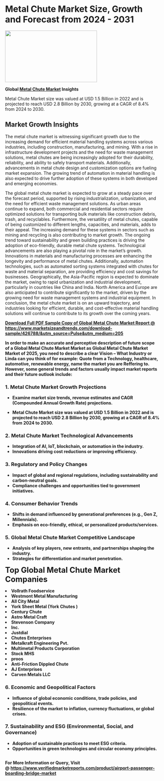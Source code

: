 <H1>Metal Chute Market Size, Growth and Forecast from 2024 - 2031</H1><img class="aligncenter size-medium wp-image-584254" src="https://thirdeyenews.in/wp-content/uploads/2024/09/Global-Market-Research-300x168.jpeg" alt="" width="300" height="168" /><p><strong>Global&nbsp;<a href="https://www.marketsizeandtrends.com/download-sample/426788/&amp;utm_source=Pulse&amp;utm_medium=205">Metal Chute Market</a> Insights</strong></p><p>Metal Chute Market size was valued at USD 1.5 Billion in 2022 and is projected to reach USD 2.8 Billion by 2030, growing at a CAGR of 8.4% from 2024 to 2030.</p><p><h2>Market Growth Insights</h2> <p>The metal chute market is witnessing significant growth due to the increasing demand for efficient material handling systems across various industries, including construction, manufacturing, and mining. With a rise in infrastructure development projects and the need for waste management solutions, metal chutes are being increasingly adopted for their durability, reliability, and ability to safely transport materials. Additionally, advancements in metal chute design and customization options are fueling market expansion. The growing trend of automation in material handling is also expected to drive further adoption of these systems in both developed and emerging economies.</p> <p><strong><a href="#"></a></strong></p> <p>The global metal chute market is expected to grow at a steady pace over the forecast period, supported by rising industrialization, urbanization, and the need for efficient waste management solutions. As urban areas continue to expand, both commercial and residential sectors require optimized solutions for transporting bulk materials like construction debris, trash, and recyclables. Furthermore, the versatility of metal chutes, capable of being customized to different lengths, capacities, and materials, adds to their appeal. The increasing demand for these systems in sectors such as mining and recycling is also contributing to market growth. The ongoing trend toward sustainability and green building practices is driving the adoption of eco-friendly, durable metal chute systems. Technological advancements are also playing a pivotal role in the market’s growth. Innovations in materials and manufacturing processes are enhancing the longevity and performance of metal chutes. Additionally, automation technologies, such as automated sorting systems integrated with chutes for waste and material separation, are providing efficiency and cost savings for businesses. Geographically, the Asia-Pacific region is expected to dominate the market, owing to rapid urbanization and industrial development, particularly in countries like China and India. North America and Europe are also anticipated to contribute significantly to the market, driven by the growing need for waste management systems and industrial equipment. In conclusion, the metal chute market is on an upward trajectory, and industries looking for efficient, durable, and cost-effective material handling solutions will continue to contribute to its growth over the coming years. <p><strong><a href="#"></p><p><span class=""><strong>Download Full PDF Sample Copy of Global Metal Chute Market Report</strong> @ <a href="https://www.marketsizeandtrends.com/download-sample/426788/&amp;utm_source=Pulse&amp;utm_medium=205" target="_blank">https://www.marketsizeandtrends.com/download-sample/426788/&amp;utm_source=Pulse&amp;utm_medium=205</a></span></p><p>In order to make an accurate and perceptive description of future scope of a Global&nbsp;Metal Chute Market Market as Global&nbsp;Metal Chute Market Market of 2025, you need to describe a clear Vision &ndash; What Industry or Linda can you think of for example: Quote from a Technology, healthcare, automotive, renewable energy, name the market you are Reffering to. However, some general trends and factors usually impact market reports and their future outlook include:</p><h3>1.&nbsp;<strong>Metal Chute Market Growth Projections</strong></h3><ul><li>Examine market size trends, revenue estimates and CAGR (Compounded Annual Growth Rate) projections.</li><li><p>Metal Chute Market size was valued at USD 1.5 Billion in 2022 and is projected to reach USD 2.8 Billion by 2030, growing at a CAGR of 8.4% from 2024 to 2030.</p></li></ul><h3>2.&nbsp;<strong>Metal Chute Market Technological Advancements</strong></h3><ul><li>Integration of AI, IoT, blockchain, or automation in the industry.</li><li>Innovations driving cost reductions or improving efficiency.</li></ul><h3>3.&nbsp;<strong>Regulatory and Policy Changes</strong></h3><ul><li>Impact of global and regional regulations, including sustainability and carbon-neutral goals.</li><li>Compliance challenges and opportunities tied to government initiatives.</li></ul><h3>4.&nbsp;<strong>Consumer Behavior Trends</strong></h3><ul><li>Shifts in demand influenced by generational preferences (e.g., Gen Z, Millennials).</li><li>Emphasis on eco-friendly, ethical, or personalized products/services.</li></ul><h3>5.&nbsp;<strong>Global Metal Chute Market Competitive Landscape</strong></h3><ul><li>Analysis of key players, new entrants, and partnerships shaping the industry.</li><li>Strategies for differentiation and market penetration.</li></ul><p data-pm-slice="1 1 []"><span style="color: inherit; font-family: inherit; font-size: 25px;">Top Global Metal Chute Market Companies</span></p><div class="" data-test-id=""><p><li>Vollrath Foodservice</li><li> Westmont Metal Manufacturing</li><li> All City Metal</li><li> York Sheet Metal (York Chutes )</li><li> Century Chute</li><li> Astro Metal Craft</li><li> Stevenson Company</li><li> Inc.</li><li> Justdial</li><li> Chutes Enterprises</li><li> Metalkraft Engineering Pvt.</li><li> Multimetal Products Corporation</li><li> Stock MHS</li><li> proos</li><li> Anti-Friction Dippled Chute</li><li> AJ Enterprises</li><li> Carven Metals LLC</li></p></div><h3>6.&nbsp;<strong>Economic and Geopolitical Factors</strong></h3><ul><li>Influence of global economic conditions, trade policies, and geopolitical events.</li><li>Resilience of the market to inflation, currency fluctuations, or global crises.</li></ul><h3>7.&nbsp;<strong>Sustainability and ESG (Environmental, Social, and Governance)</strong></h3><ul><li>Adoption of sustainable practices to meet ESG criteria.</li><li>Opportunities in green technologies and circular economy principles.</li></ul><h2><strong style="font-size: 14px;">For More Information or Query, Visit @&nbsp;</strong><a style="background-color: #ffffff; font-size: 14px;" href="https://www.marketsizeandtrends.com/report/metal-chute-market/" target="_blank">https://www.verifiedmarketreports.com/product/airport-passenger-boarding-bridge-market</a></h2>
